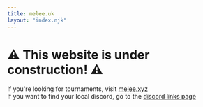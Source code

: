 ```yaml
---
title: melee.uk
layout: "index.njk"
---
```


⚠️ This website is under construction! ⚠️
===

If you're looking for tournaments, visit [melee.xyz](http://melee.xyz)  
If you want to find your local discord, go to the [discord links page](/links/discords/)